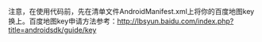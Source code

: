 注意，在使用代码前，先在清单文件AndroidManifest.xml上将你的百度地图key换上。百度地图key申请方法参考：http://lbsyun.baidu.com/index.php?title=androidsdk/guide/key
